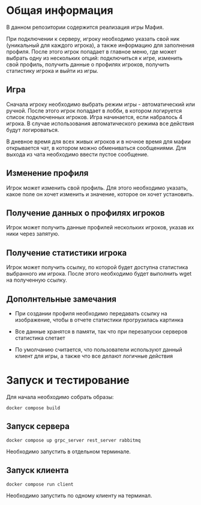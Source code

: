 # Общая информация

В данном репозитории содержится реализация игры Мафия.

При подключении к серверу, игроку необходимо указать свой ник (уникальный для каждого игрока), а также информацию для заполнения профиля. После этого игрок попадает в главное меню, где может выбрать одну из нескольких опций: подключиться к игре, изменить свой профиль, получить данные о профилях игроков, получить статистику игрока и выйти из игры.

## Игра

Сначала игроку необходимо выбрать режим игры - автоматический или ручной. После этого игрок попадает в лобби, в котором логируется список подключенных игроков. Игра начинается, если набралось 4 игрока. В случае использования автоматического режима все действия будут логироваться.

В дневное время для всех живых игроков и в ночное время для мафии открывается чат, в котором можно обмениваться сообщениями. Для выхода из чата необходимо ввести пустое сообщение.

## Изменение профиля

Игрок может изменить свой профиль. Для этого необходимо указать, какое поле он хочет изменить и значение, которое он хочет установить.

## Получение данных о профилях игроков

Игрок может получить данные профилей нескольких игроков, указав их ники через запятую.

## Получение статистики игрока

Игрок может получить ссылку, по которой будет доступна статистика выбранного им игрока. После этого необходимо будет выполнить wget на полученную ссылку.

## Дополнтельные замечания

- При создании профиля необходимо передавать ссылку на изображение, чтобы в отчете статистики прогрузилась картинка

- Все данные хранятся в памяти, так что при перезапуски серверов статистика слетает

- По умолчанию считается, что пользователи используют данный клиент для игры, а также что все делают логичные действия

# Запуск и тестирование

Для начала необходимо собрать образы:

```
docker compose build
```

## Запуск сервера

```
docker compose up grpc_server rest_server rabbitmq
```

Необходимо запустить в отдельном терминале.

## Запуск клиента

```
docker compose run client
```

Необходимо запустить по одному клиенту на терминал.
